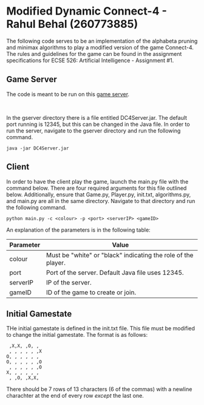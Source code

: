 # Modified Dynamic Connect-4 - Rahul Behal (260773885)

The following code serves to be an implementation of the alphabeta pruning and minimax algorithms to play a modified version of the game Connect-4. The rules and guidelines for the game can be found in the assignment specifications for ECSE 526: Artificial Intelligence - Assignment #1. 
<br />
## Game Server
The code is meant to be run on this [game server](http://www.cim.mcgill.ca/~jer/courses/ai/assignments/gameserver.tgz).

<br />

In the gserver directory there is a file entitled DC4Server.jar. The default port running is 12345, but this can be changed in the Java file. In order to run the server, navigate to the gserver directory and run the following command. 

~~~
java -jar DC4Server.jar
~~~

## Client
In order to have the client play the game, launch the main.py file with the command below. There are four required arguments for this file outlined below. Additionally, ensure that Game.py, Player.py, init.txt, algorithms.py, and main.py are all in the same directory. Navigate to that directory and run the following command. 

~~~
python main.py -c <colour> -p <port> <serverIP> <gameID>
~~~

An explanation of the parameters is in the following table: 

| Parameter | Value                                                         |
|-----------|---------------------------------------------------------------|
| colour    | Must be "white" or "black" indicating the role of the player. |
| port      | Port of the server. Default Java file uses 12345.             |
| serverIP  | IP of the server.                                             |
| gameID    | ID of the game to create or join.                             |

## Initial Gamestate
THe initial gamestate is defined in the init.txt file. This file must be modified to change the initial gamestate. The format is as follows:

~~~
 ,X,X, ,O, , 
 , , , , , ,X
O, , , , , , 
O, , , , , ,O
 , , , , , ,O
X, , , , , , 
 , ,O, ,X,X, 
~~~

There should be 7 rows of 13 characters (6 of the commas) with a newline charachter at the end of every row *except* the last one. 
